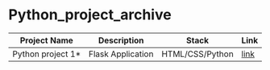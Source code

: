 # Python_project_archive

| Project Name | Description | Stack | Link |
| ------------ | ----------- | ----- | ---- |
| Python project 1* | Flask Application | HTML/CSS/Python | [link](https://github.com/T000bias/Python_project_archive/tree/main/flask%20app%201) |